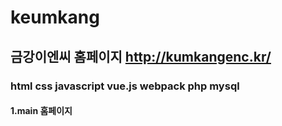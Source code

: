 # keumkang
## 금강이엔씨 홈페이지 <http://kumkangenc.kr/>
### html css javascript vue.js webpack php mysql

#### 1.main 홈페이지

